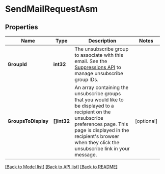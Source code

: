 # SendMailRequestAsm

## Properties

Name | Type | Description | Notes
------------ | ------------- | ------------- | -------------
**GroupId** | **int32** | The unsubscribe group to associate with this email. See the [Suppressions API](https://docs.sendgrid.com/api-reference/suppressions/) to manage unsubscribe group IDs. |
**GroupsToDisplay** | **[]int32** | An array containing the unsubscribe groups that you would like to be displayed to a recipient on the unsubscribe preferences page. This page is displayed in the recipient's browser when they click the unsubscribe link in your message. |[optional] 

[[Back to Model list]](../README.md#documentation-for-models) [[Back to API list]](../README.md#documentation-for-api-endpoints) [[Back to README]](../README.md)


